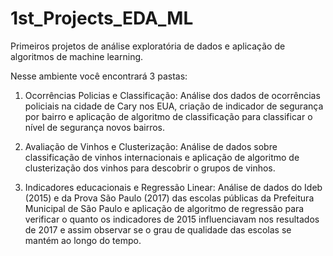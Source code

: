 # 1st_Projects_EDA_ML
Primeiros projetos de análise exploratória de dados e aplicação de algoritmos de machine learning.

Nesse ambiente você encontrará 3 pastas:

1. Ocorrências Policias e Classificação:
  Análise dos dados de ocorrências policiais na cidade de Cary nos EUA, criação de indicador de segurança por bairro e aplicação de algoritmo de classificação para classificar
  o nível de segurança novos bairros.

2. Avaliação de Vinhos e Clusterização:
  Análise de dados sobre classificação de vinhos internacionais e aplicação de algoritmo de clusterização dos vinhos para descobrir o grupos de vinhos.
  
3. Indicadores educacionais e Regressão Linear:
  Análise de dados do Ideb (2015) e da Prova São Paulo (2017) das escolas públicas da Prefeitura Municipal de São Paulo e aplicação de algoritmo de regressão para verificar o quanto os
  indicadores de 2015 influenciavam nos resultados de 2017 e assim observar se o grau de qualidade das escolas se mantém ao longo do tempo.
